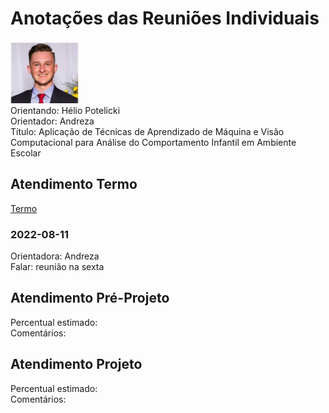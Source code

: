 # Anotações das Reuniões Individuais  

![foto](foto.png "foto")  
Orientando: Hélio Potelicki  
Orientador: Andreza  
Título: Aplicação de Técnicas de Aprendizado de Máquina e Visão Computacional para Análise do Comportamento Infantil em Ambiente Escolar  

## Atendimento Termo  

[Termo](Termo.pdf "Termo")  

### 2022-08-11

Orientadora: Andreza  
Falar: reunião na sexta  

## Atendimento Pré-Projeto  

Percentual estimado:  
Comentários:  

## Atendimento Projeto  

Percentual estimado:  
Comentários:  
